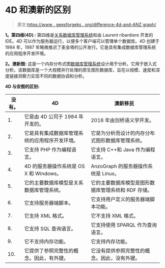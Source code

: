 # 4D 和澳新的区别

> 原文:[https://www . geesforgeks . org/difference-4d-and-ANZ graph/](https://www.geeksforgeeks.org/difference-between-4d-and-anzograph/)

**1。第四维(4D) :**
第四维是[关系数据库管理系统](https://www.geeksforgeeks.org/rdbms-full-form/)和由 Laurent ribardiere 开发的 IDE。4D 可以作为服务器运行，以便多个客户端可以管理单个数据库。4D 创建于 1984 年，1987 年略微推迟了麦金塔的公开发行。它是具有集成数据库管理系统的应用程序开发环境。

**2。澳新图:**
这是一个内存分布式图[数据库管理系统](https://www.geeksforgeeks.org/introduction-of-dbms-database-management-system-set-1/)设计用于分析。它用于嵌入式分析。该数据库是一个大规模并行处理的原生图形数据库，旨在以规模、速度和深度链接洞察力实现不同的数据协调和分析。

**4D 与安图的区别:**

<center>

| 没有。 | 4D | 澳新移民 |
| --- | --- | --- |
| 1. | 它是由 4D 公司于 1984 年开发的。 | 2018 年由剑桥语义学开发。 |
| 2. | 它是具有集成数据库管理系统的应用程序开发环境。 | 它是为分析而设计的内存分布式图形数据库管理系统。 |
| 3. | 它支持 PHP 作为编程语言。 | 它支持 C++和 Java 作为编程语言。 |
| 4. | 4D 的服务器操作系统是 OS X 和 Windows。 | AnzoGraph 的服务器操作系统是 Linux。 |
| 5. | 它的主要数据库模型是关系数据库管理系统。 | 它的主要数据库模型是图形数据库管理系统和 RDF 存储。 |
| 6. | 它支持服务器端脚本。 | 它支持用户定义的服务器端脚本功能。 |
| 7. | 它支持 XML 格式。 | 它不支持 XML 格式。 |
| 8. | 它支持 SQL 查询语言。 | 它支持使用 SPARQL 作为查询语言。 |
| 9. | 它不支持内存功能。 | 它支持内存功能。 |
| 10. | 它提供了参照完整性的概念。因此，有外键。 | 它没有提供参照完整性的概念。因此，没有外键。 |

</center>